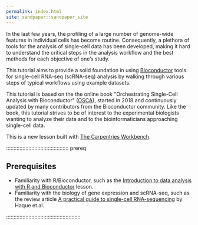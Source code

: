```yaml
---
permalink: index.html
site: sandpaper::sandpaper_site
---
```


In the last few years, the profiling of a large number of genome-wide features
in individual cells has become routine. Consequently, a plethora of tools for
the analysis of single-cell data has been developed, making it hard to understand
the critical steps in the analysis workflow and the best methods for each objective of one’s study.

This tutorial aims to provide a solid foundation in using [Bioconductor](https://bioconductor.org)
tools for single-cell RNA-seq (scRNA-seq) analysis by walking through various steps of
typical workflows using example datasets.

This tutorial is based on the the online book "Orchestrating Single-Cell
Analysis with Bioconductor" ([OSCA](https://bioconductor.org/books/release/OSCA/)),
started in 2018 and continuously updated by many contributors from the Bioconductor community.
Like the book, this tutorial strives to be of interest to the experimental biologists
wanting to analyze their data and to the bioinformaticians approaching single-cell data.

This is a new lesson built with [The Carpentries Workbench][workbench]. 


[workbench]: https://carpentries.github.io/sandpaper-docs

::::::::::::::::::::::::::::::::::::::::::  prereq

## Prerequisites

- Familiarity with R/Bioconductor, such as the
[Introduction to data analysis with R and Bioconductor](https://carpentries-incubator.github.io/bioc-intro/)
lesson.
- Familiarity with the biology of gene expression and scRNA-seq, such as the review article 
[A practical guide to single-cell RNA-sequencing](https://doi.org/10.1186/s13073-017-0467-4) by Haque et.al.
  

::::::::::::::::::::::::::::::::::::::::::::::::::


